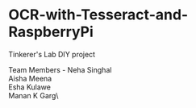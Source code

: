 # OCR-with-Tesseract-and-RaspberryPi

Tinkerer's Lab DIY project

Team Members - Neha Singhal\
               Aisha Meena\
               Esha Kulawe\
               Manan K Garg\
               
    
